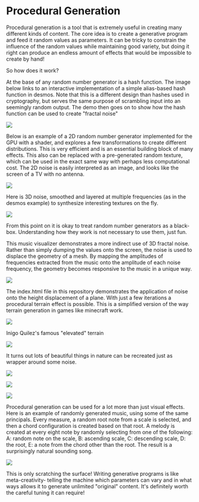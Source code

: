 # Procedural Generation

Procedural generation is a tool that is extremely useful in creating many different kinds of content. The core idea is to create a generative program and feed it random values as parameters. It can be tricky to constrain the influence of the random values while maintaining good variety, but doing it right can produce an endless amount of effects that would be impossible to create by hand!

So how does it work?

At the base of any random number generator is a hash function. The image below links to an interactive implementation of a simple alias-based hash function in desmos. Note that this is a different design than hashes used in cryptography, but serves the same purpose of scrambling input into an seemingly random output. The demo then goes on to show how the hash function can be used to create "fractal noise"

[<img src="https://i.imgur.com/lUngSk2.png">](https://www.desmos.com/calculator/dj2j2slyhl)

Below is an example of a 2D random number generator implemented for the GPU with a shader, and explores a few transformations to create different distributions. This is very efficient and is an essential building block of many effects. This also can be replaced with a pre-generated random texture, which can be used in the exact same way with perhaps less computational cost. The 2D noise is easily interpreted as an image, and looks like the screen of a TV with no antenna. 

[<img src="https://i.imgur.com/bp29iKE.png">](https://www.shadertoy.com/view/4ssXRX)

Here is 3D noise, smoothed and layered at multiple frequencies (as in the desmos example) to synthesize interesting textures on the fly.

[<img src="https://i.imgur.com/QsAZJm6.png">](https://www.shadertoy.com/view/4sc3z2)

From this point on it is okay to treat random number generators as a black-box. Understanding how they work is not necessary to use them, just fun.

This music visualizer demonstrates a more indirect use of 3D fractal noise. Rather than simply dumping the values onto the screen, the noise is used to displace the geometry of a mesh. By mapping the amplitudes of frequencies extracted from the music onto the amplitude of each noise frequency, the geometry becomes responsive to the music in a unique way.

[<img src="https://i.imgur.com/4SfbKfT.png">](http://uwc.graphics/FBM-Triangle-Shredder3.html)

The index.html file in this repository demonstrates the application of noise onto the height displacement of a plane. With just a few iterations a procedural terrain effect is possible. This is a simplified version of the way terrain generation in games like minecraft work.

[<img src="https://i.imgur.com/riIxqXm.png">](https://computer-graphics-and-pretty-pictures.github.io/Procedural-Generation/)

Inigo Quilez's famous "elevated" terrain

[<img src="https://i.imgur.com/WLs7YJF.png">](https://www.shadertoy.com/view/MdX3Rr)

It turns out lots of beautiful things in nature can be recreated just as wrapper around some noise.

[<img src="https://i.imgur.com/vOdFhw7.png">](https://www.shadertoy.com/view/ll2SWd)

[<img src="https://i.imgur.com/YCfoKPP.png">](https://www.shadertoy.com/view/Ms2SD1)

[<img src="https://i.imgur.com/KPtdqhl.png">](https://www.shadertoy.com/view/MsVXWW)

Procedural generation can be used for a lot more than just visual effects. Here is an example of randomly generated music, using some of the same principals. Every measure, a random root note from a scale is selected, and then a chord configuration is created based on that root. A melody is created at every eight note by randomly selecting from one of the following: A: random note on the scale, B: ascending scale, C: descending scale, D: the root, E: a note from the chord other than the root. The result is a surprisingly natural sounding song.

[<img src="https://i.imgur.com/dE6FAjs.png">](https://www.shadertoy.com/view/ldXBzH)

This is only scratching the surface! 
Writing generative programs is like meta-creativity- telling the machine which parameters can vary and in what ways allows it to generate unlimited "original" content. It's definitely worth the careful tuning it can require!
